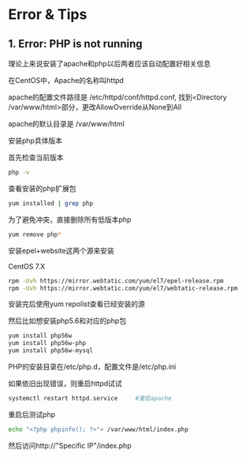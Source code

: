 # Error & Tips

## 1. Error: PHP is not running

理论上来说安装了apache和php以后两者应该自动配置好相关信息

在CentOS中，Apache的名称叫httpd

apache的配置文件路径是 /etc/httpd/conf/httpd.conf, 找到&lt;Directory /var/www/html&gt;部分，更改AllowOverride从None到All

apache的默认目录是 /var/www/html

安装php具体版本

首先检查当前版本

```bash
php -v
```

查看安装的php扩展包

```bash
yum installed | grep php
```

为了避免冲突，直接删除所有低版本php

```bash
yum remove php*
```

安装epel+website这两个源来安装

CentOS 7.X

```bash
rpm -Uvh https://mirror.webtatic.com/yum/el7/epel-release.rpm
rpm -Uvh https://mirror.webtatic.com/yum/el7/webtatic-release.rpm
```

安装完后使用yum repolist查看已经安装的源

然后比如想安装php5.6和对应的php包

```bash
yum install php56w
yum install php56w-php
yum install php56w-mysql
```

PHP的安装目录在/etc/php.d，配置文件是/etc/php.ini

如果依旧出现错误，则重启httpd试试

```bash
systemctl restart httpd.service     #重启apache
```

重启后测试php

```bash
echo "<?php phpinfo(); ?>"> /var/www/html/index.php
```

然后访问http://"Specific IP"/index.php

